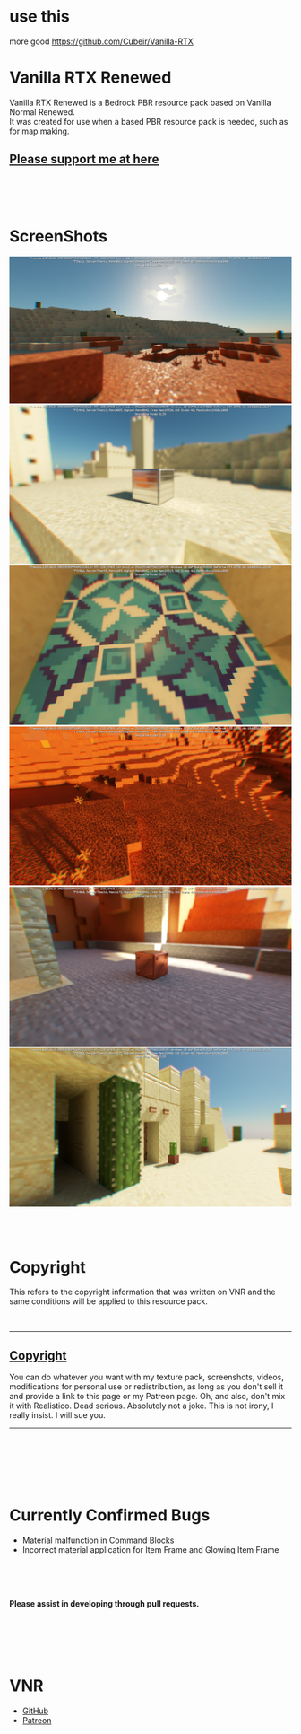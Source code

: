 # use this
more good
https://github.com/Cubeir/Vanilla-RTX


# Vanilla RTX Renewed

Vanilla RTX Renewed is a Bedrock PBR resource pack based on Vanilla Normal Renewed.  
It was  created for use when a based PBR resource pack is needed, such as for map making.

## [Please support me at here](https://loot-link.com/s?v5H8)

<br/>
<br/>
<br/>

# ScreenShots
![](screenshots/1.png)
![](screenshots/2.png)
![](screenshots/3.png)
![](screenshots/4.png)
![](screenshots/5.png)
![](screenshots/6.png)


<br/>
<br/>

# Copyright
This refers to the copyright information that was written on VNR and the same conditions will be applied to this resource pack.  

<br/>

---

## [Copyright](https://github.com/Poudingue/Vanilla-Normals-Renewed#copyright)

You can do whatever you want with my texture pack, screenshots, videos, modifications for personal use or redistribution, as long as you don't sell it and provide a link to this page or my Patreon page. Oh, and also, don't mix it with Realistico. Dead serious. Absolutely not a joke. This is not irony, I really insist. I will sue you. 

---
<br/>
<br/>
<br/>
<br/>
<br/>

# Currently Confirmed Bugs
* Material malfunction in Command Blocks
* Incorrect material application for Item Frame and Glowing Item Frame
<br/>
<br/>
<br/>

**Please assist in developing through pull requests.**

<br/>
<br/>
<br/>
<br/>

# VNR
* [GitHub](https://github.com/Poudingue/Vanilla-Normals-Renewed)  
* [Patreon](https://www.patreon.com/Poudingue)
